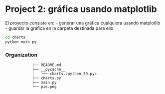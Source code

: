  # Project 2: gráfica usando matplotlib 
 
El proyecto consiste en:
    - generar una gráfica cualquiera usando matplotlib
    - guardar la gráfica en la carpeta destinada para ello
    
 ```zsh
 cd charts
 python main.py
 ```
### Organization

                ├── README.md
                ├── __pycache__
                │   └── charts.cpython-39.pyc
                ├── charts.py
                ├── main.py
                └── pie.png

